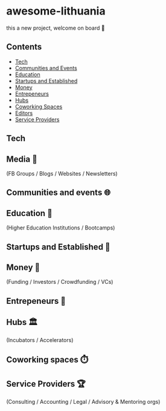 # awesome-lithuania

this a new project, welcome on board 👋

## Contents

- [Tech](#tech)
- [Communities and Events](#communities-and-events)
- [Education](#education)
- [Startups and Established](#startups-and-established)
- [Money](#money)
- [Entrepeneurs](#entrepeneurs)
- [Hubs](#hubs)
- [Coworking Spaces](#coworking-spaces)
- [Editors](#editors)
- [Service Providers](#service-providers)

## Tech


## Media 🎥 
(FB Groups / Blogs / Websites / Newsletters)


## Communities and events 🌐


## Education 🏫
(Higher Education Institutions / Bootcamps)

## Startups and Established 🚀


## Money 💸
(Funding / Investors / Crowdfunding / VCs)


## Entrepeneurs 🤸


## Hubs 🏛️
(Incubators / Accelerators)


## Coworking spaces ⏱️


## Service Providers 🏆
(Consulting / Accounting / Legal / Advisory & Mentoring orgs)
